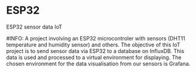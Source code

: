 # ESP32
ESP32 sensor data IoT

#INFO:
A project involving an ESP32 microcontroler with sensors (DHT11 temperature and humidity sensor) and others.
The objective of this IoT project is to send sensor data via ESP32 to a database on InfluxDB. This data is used and processed to a virtual environment for displaying. The chosen environment for the data visualisation from our sensors is Grafana.
